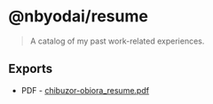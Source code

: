 # @nbyodai/resume
> A catalog of my past work-related experiences.

## Exports
* PDF - [chibuzor-obiora_resume.pdf](https://github.com/nbyodai/resume/blob/master/export/chibuzor-obiora_resume.pdf)
